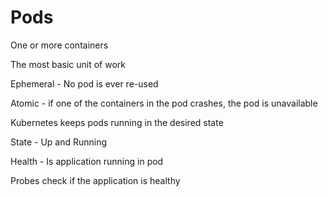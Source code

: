 # Pods

One or more containers

The most basic unit of work

Ephemeral - No pod is ever re-used

Atomic - if one of the containers in the pod crashes, the pod is unavailable

Kubernetes keeps pods running in the desired state

State - Up and Running

Health - Is application running in pod

Probes check if the application is healthy